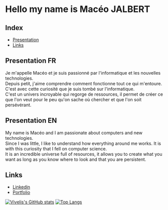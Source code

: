 # Hello my name is Macéo JALBERT

## Index
* [Presentation](#presentation)
* [Links](#links)

## Presentation FR
Je m'appelle Macéo et je suis passionné par l'informatique et les nouvelles technologies.<br>
Depuis petit, j'aime comprendre comment fonctionne tout ce qui m'entoure. C'est avec cette curiosité que je suis tombé sur l'informatique.<br>
C'est un univers incroyable qui regorge de ressources, il permet de créer ce que l'on veut pour le peu qu'on sache où chercher et que l'on soit persévérant.<br>

## Presentation EN
My name is Macéo and I am passionate about computers and new technologies.<br>
Since I was little, I like to understand how everything around me works. It is with this curiosity that I fell on computer science.<br>
It is an incredible universe full of resources, it allows you to create what you want as long as you know where to look and that you are persistent.<br>

## Links
* [Linkedin](https://www.linkedin.com/in/mac%C3%A9o-jalbert-200025222/)
* [Portfolio](https://macgameur.github.io/)

[![Vivelis's GitHub stats](https://github-readme-stats.vercel.app/api?username=Vivelis&count_private=true&show_icons=true&theme=transparent)](https://github.com/anuraghazra/github-readme-stats)
[![Top Langs](https://github-readme-stats.vercel.app/api/top-langs/?username=Vivelis&layout=compact&theme=transparent&hide=hlsl,ShaderLab,Mathematica,C\#)](https://github.com/anuraghazra/github-readme-stats)
<!---
macgameur/macgameur is a ✨ special ✨ repository because its `README.md` (this file) appears on your GitHub profile.
You can click the Preview link to take a look at your changes.
--->
